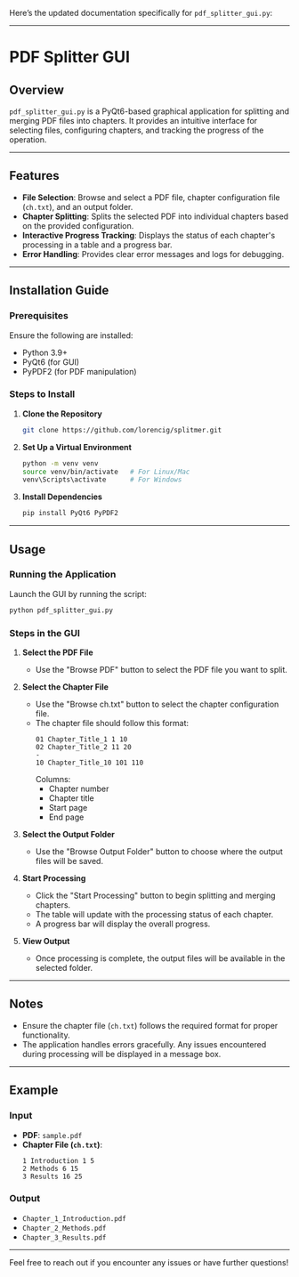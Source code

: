 Here’s the updated documentation specifically for `pdf_splitter_gui.py`:

---

# PDF Splitter GUI

## Overview

`pdf_splitter_gui.py` is a PyQt6-based graphical application for splitting and merging PDF files into chapters. It provides an intuitive interface for selecting files, configuring chapters, and tracking the progress of the operation.

---

## Features

- **File Selection**: Browse and select a PDF file, chapter configuration file (`ch.txt`), and an output folder.
- **Chapter Splitting**: Splits the selected PDF into individual chapters based on the provided configuration.
- **Interactive Progress Tracking**: Displays the status of each chapter's processing in a table and a progress bar.
- **Error Handling**: Provides clear error messages and logs for debugging.

---

## Installation Guide

### Prerequisites

Ensure the following are installed:
- Python 3.9+
- PyQt6 (for GUI)
- PyPDF2 (for PDF manipulation)

### Steps to Install

1. **Clone the Repository**
   ```bash
   git clone https://github.com/lorencig/splitmer.git
   ```

2. **Set Up a Virtual Environment**
   ```bash
   python -m venv venv
   source venv/bin/activate   # For Linux/Mac
   venv\Scripts\activate      # For Windows
   ```

3. **Install Dependencies**
   ```bash
   pip install PyQt6 PyPDF2
   ```

---

## Usage

### Running the Application

Launch the GUI by running the script:
```bash
python pdf_splitter_gui.py
```

### Steps in the GUI

1. **Select the PDF File**  
   - Use the "Browse PDF" button to select the PDF file you want to split.

2. **Select the Chapter File**  
   - Use the "Browse ch.txt" button to select the chapter configuration file.
   - The chapter file should follow this format:
     ```
     01 Chapter_Title_1 1 10
     02 Chapter_Title_2 11 20
     -
     10 Chapter_Title_10 101 110
     ```
     Columns:
     - Chapter number
     - Chapter title
     - Start page
     - End page

3. **Select the Output Folder**  
   - Use the "Browse Output Folder" button to choose where the output files will be saved.

4. **Start Processing**  
   - Click the "Start Processing" button to begin splitting and merging chapters.
   - The table will update with the processing status of each chapter.
   - A progress bar will display the overall progress.

5. **View Output**  
   - Once processing is complete, the output files will be available in the selected folder.

---

## Notes

- Ensure the chapter file (`ch.txt`) follows the required format for proper functionality.
- The application handles errors gracefully. Any issues encountered during processing will be displayed in a message box.

---

## Example

### Input
- **PDF**: `sample.pdf`
- **Chapter File (`ch.txt`)**:
  ```
  1 Introduction 1 5
  2 Methods 6 15
  3 Results 16 25
  ```

### Output
- `Chapter_1_Introduction.pdf`
- `Chapter_2_Methods.pdf`
- `Chapter_3_Results.pdf`

---

Feel free to reach out if you encounter any issues or have further questions!
